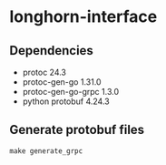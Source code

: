 # longhorn-interface

## Dependencies

* protoc 24.3
* protoc-gen-go 1.31.0
* protoc-gen-go-grpc 1.3.0
* python protobuf 4.24.3

## Generate protobuf files

```
make generate_grpc
```
